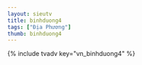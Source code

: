 ```yaml
---
layout: sieutv
title: binhduong4
tags: ["Địa Phương"]
thumb: binhduong4
---
```

{% include tvadv key="vn_binhduong4" %}